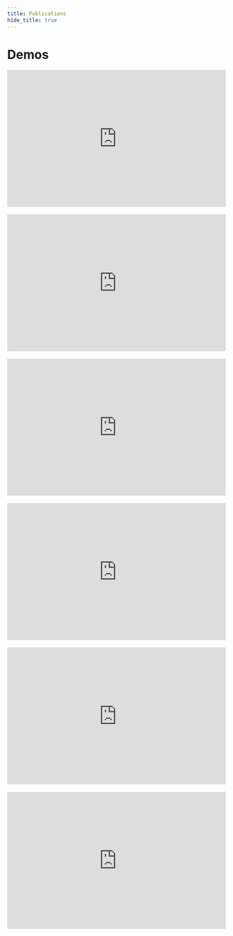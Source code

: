 ```yaml
---
title: Publications
hide_title: true
---
```


# Demos

<iframe width="100%" height="315" src="https://www.youtube.com/embed/WHds7mYFi14?si=ODliyTScfso5bhie" title="YouTube video player" frameborder="0" allow="accelerometer; autoplay; clipboard-write; encrypted-media; gyroscope; picture-in-picture; web-share" allowfullscreen></iframe> <br><br>

<iframe width="100%" height="315" src="https://www.youtube.com/embed/9n83ZfkQ02E?si=FD5wchsMTz9l0btF" title="YouTube video player" frameborder="0" allow="accelerometer; autoplay; clipboard-write; encrypted-media; gyroscope; picture-in-picture; web-share" allowfullscreen></iframe> <br><br>

<iframe width="100%" height="315" src="https://www.youtube.com/embed/8GVa7N56mAU?si=H8d0c5wg9filb6eE" title="YouTube video player" frameborder="0" allow="accelerometer; autoplay; clipboard-write; encrypted-media; gyroscope; picture-in-picture; web-share" allowfullscreen></iframe> <br> <br>

<iframe width="100%" height="315" src="https://www.youtube.com/embed/Wu6BU6eceU4?si=kYHkY34VWjxO5Rtq" title="YouTube video player" frameborder="0" allow="accelerometer; autoplay; clipboard-write; encrypted-media; gyroscope; picture-in-picture; web-share" allowfullscreen></iframe> <br> <br>

<iframe width="100%" height="315" src="https://www.youtube.com/embed/R7-Oy3DhG6I?si=-p1rEey8IXhZ8rcJ" title="YouTube video player" frameborder="0" allow="accelerometer; autoplay; clipboard-write; encrypted-media; gyroscope; picture-in-picture; web-share" allowfullscreen></iframe> <br> <br>

<iframe width="100%" height="315" src="https://www.youtube.com/embed/D1AoJisywu8?si=YKzqGQwXiTaJQDfi" title="YouTube video player" frameborder="0" allow="accelerometer; autoplay; clipboard-write; encrypted-media; gyroscope; picture-in-picture; web-share" allowfullscreen></iframe>


